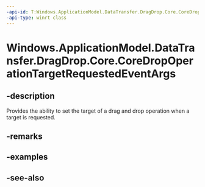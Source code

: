 ----api-id: T:Windows.ApplicationModel.DataTransfer.DragDrop.Core.CoreDropOperationTargetRequestedEventArgs
-api-type: winrt class
---<!-- Class syntax.public class CoreDropOperationTargetRequestedEventArgs : Windows.ApplicationModel.DataTransfer.DragDrop.Core.ICoreDropOperationTargetRequestedEventArgs--># Windows.ApplicationModel.DataTransfer.DragDrop.Core.CoreDropOperationTargetRequestedEventArgs## -descriptionProvides the ability to set the target of a drag and drop operation when a target is requested.## -remarks## -examples## -see-also
